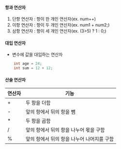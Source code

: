 #### 항과 연산자
1. 단항 연산자 : 항이 한 개인 연산자(ex. num++)
2. 이항 연산자 : 항이 두 개인 연산자(ex. num1 + num2;)
3. 삼항 연산자 : 항이 세 개인 연산자(ex. (3>5) ? 1 : 0;)
#### 대입 연산자
- 변수에 값을 대입하는 연산자
```java
	int age = 24;
	int sum = 12 + 12;
```
#### 산술 연산자

| 연산자 | 기능                       |
| --- | ------------------------ |
| +   | 두 항을 더함                  |
| -   | 앞의 항에서 뒤의 항을 뺌           |
| *   | 두 항을 곱함                  |
| /   | 앞의 항에서 뒤의 항을 나누어 몫을 구함   |
| %   | 앞의 항에서 뒤의 항을 나누어 나머지를 구함 |
